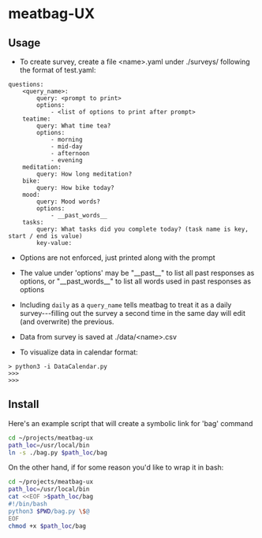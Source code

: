# meatbag-UX


## Usage

* To create survey, create a file \<name\>.yaml under ./surveys/ following the format of test.yaml:


```
questions:
    <query_name>:
        query: <prompt to print>
        options:
            - <list of options to print after prompt>
    teatime:
        query: What time tea?
        options:
            - morning
            - mid-day
            - afternoon
            - evening
    meditation:
        query: How long meditation?
    bike:
        query: How bike today?
    mood:
        query: Mood words?
        options:
            - __past_words__
    tasks:
        query: What tasks did you complete today? (task name is key, start / end is value)
        key-value:

```

  * Options are not enforced, just printed along with the prompt

  * The value under 'options' may be "\_\_past\_\_" to list all past responses as options, or "\_\_past\_words\_\_" to list all words used in past responses as options

  * Including `daily` as a `query_name` tells meatbag to treat it as a daily survey---filling out the survey a second time in the same day will edit (and overwrite) the previous.
  
  * Data from survey is saved at ./data/\<name\>.csv
  
* To visualize data in calendar format:


```
> python3 -i DataCalendar.py
>>>
>>>
```


## Install

Here's an example script that will create a symbolic link for 'bag' command

```bash
cd ~/projects/meatbag-ux
path_loc=/usr/local/bin
ln -s ./bag.py $path_loc/bag
```

On the other hand, if for some reason you'd like to wrap it in bash:

```bash
cd ~/projects/meatbag-ux
path_loc=/usr/local/bin
cat <<EOF >$path_loc/bag
#!/bin/bash
python3 $PWD/bag.py \$@
EOF
chmod +x $path_loc/bag
```




